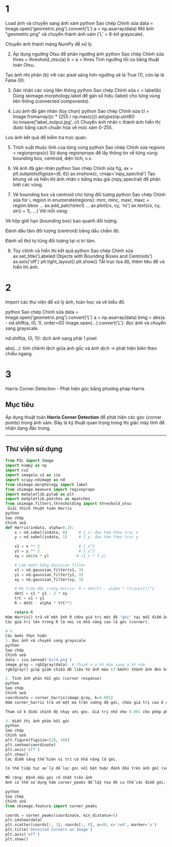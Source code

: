 # 1
Load ảnh và chuyển sang ảnh xám
python
Sao chép
Chỉnh sửa
data = Image.open('geometric.png').convert('L')
a = np.asarray(data)
Mở ảnh "geometric.png" và chuyển thành ảnh xám ('L' = 8-bit grayscale).

Chuyển ảnh thành mảng NumPy để xử lý.

2. Áp dụng ngưỡng Otsu để phân ngưỡng ảnh
python
Sao chép
Chỉnh sửa
thres = threshold_otsu(a)
b = a > thres
Tính ngưỡng tối ưu bằng thuật toán Otsu.

Tạo ảnh nhị phân (b) với các pixel sáng hơn ngưỡng sẽ là True (1), còn lại là False (0).

3. Gán nhãn các vùng liên thông
python
Sao chép
Chỉnh sửa
c = label(b)
Dùng skimage.morphology.label để gán số hiệu (label) cho từng vùng liên thông (connected components).

4. Lưu ảnh đã gán nhãn (tùy chọn)
python
Sao chép
Chỉnh sửa
cl = Image.fromarray((c * (255 / np.max(c))).astype(np.uint8))
iio.imsave('label_output.jpg', cl)
Chuyển ảnh nhãn c thành ảnh hiển thị được bằng cách chuẩn hóa về mức xám 0-255.

Lưu ảnh kết quả để kiểm tra trực quan.

5. Trích xuất thuộc tính của từng vùng
python
Sao chép
Chỉnh sửa
regions = regionprops(c)
Sử dụng regionprops để lấy thông tin về từng vùng: bounding box, centroid, diện tích, v.v.

6. Vẽ ảnh đã gán nhãn
python
Sao chép
Chỉnh sửa
fig, ax = plt.subplots(figsize=(6, 6))
ax.imshow(c, cmap='nipy_spectral')
Tạo khung vẽ và hiển thị ảnh nhãn c bằng màu giả (nipy_spectral) để phân biệt các vùng.

7. Vẽ bounding box và centroid cho từng đối tượng
python
Sao chép
Chỉnh sửa
for i, region in enumerate(regions):
    minr, minc, maxr, maxc = region.bbox
    ...
    ax.add_patch(rect)
    ...
    ax.plot(cx, cy, 'ro')
    ax.text(cx, cy, str(i + 1), ...)
Với mỗi vùng:

Vẽ hộp giới hạn (bounding box) bao quanh đối tượng.

Đánh dấu tâm đối tượng (centroid) bằng dấu chấm đỏ.

Đánh số thứ tự từng đối tượng tại vị trí tâm.

8. Tùy chỉnh và hiển thị kết quả
python
Sao chép
Chỉnh sửa
ax.set_title('Labeled Objects with Bounding Boxes and Centroids')
ax.axis('off')
plt.tight_layout()
plt.show()
Tắt trục tọa độ, thêm tiêu đề và hiển thị ảnh.


# 2

Import các thư viện để xử lý ảnh, toán học và vẽ biểu đồ.

python
Sao chép
Chỉnh sửa
data = Image.open('geometric.png').convert('L')
a = np.asarray(data)
bmg = abs(a - nd.shift(a, (0, 1), order=0))
Image.open(...).convert('L'): đọc ảnh và chuyển sang grayscale.

nd.shift(a, (0, 1)): dịch ảnh sang phải 1 pixel.

abs(...): tính chênh lệch giữa ảnh gốc và ảnh dịch → phát hiện biên theo chiều ngang.

# 3

Harris Corner Detection - Phát hiện góc bằng phương pháp Harris

## Mục tiêu
Áp dụng thuật toán **Harris Corner Detection** để phát hiện các góc (corner points) trong ảnh xám. Đây là kỹ thuật quan trọng trong thị giác máy tính để nhận dạng đặc trưng.

---

## Thư viện sử dụng

```python
from PIL import Image
import numpy as np
import cv2
import imageio.v2 as iio
import scipy.ndimage as nd
from skimage.morphology import label
from skimage.measure import regionprops
import matplotlib.pylab as plt
import matplotlib.patches as mpatches
from skimage.filters.thresholding import threshold_otsu
 Giải thích thuật toán Harris
python
Sao chép
Chỉnh sửa
def Harris(indata, alpha=0.2):
    x = nd.sobel(indata, 0)     # I_x: đạo hàm theo trục x
    y = nd.sobel(indata, 1)     # I_y: đạo hàm theo trục y

    x1 = x ** 2                 # I_x^2
    y1 = y ** 2                 # I_y^2
    xy = abs(x * y)            # |I_x * I_y|

    # Làm mượt bằng Gaussian filter
    x1 = nd.gaussian_filter(x1, 3)
    y1 = nd.gaussian_filter(y1, 3)
    xy = nd.gaussian_filter(xy, 3)

    # Ma trận đặc trưng Harris: R = det(C) - alpha * (trace(C))^2
    detC = x1 * y1 - 2 * xy
    trC = x1 + y1
    R = detC - alpha * trC**2

    return R
Hàm Harris() trả về một ảnh R chứa giá trị mức độ "góc" tại mỗi điểm ảnh.
Các giá trị lớn trong R là nơi có khả năng cao là góc (corner).

# 4
Các bước thực hiện
1. Đọc ảnh và chuyển sang grayscale
python
Sao chép
Chỉnh sửa
data = iio.imread('bird.png')
image_gray = rgb2gray(data)  # Chuyển ảnh màu sang ảnh xám
rgb2gray() giúp giảm chiều dữ liệu từ ảnh màu (3 kênh) thành ảnh đơn kênh (1 kênh), thuận lợi cho xử lý góc.

2. Tính ảnh phản hồi góc (corner response)
python
Sao chép
Chỉnh sửa
coordinate = corner_harris(image_gray, k=0.001)
Hàm corner_harris trả về một ma trận cường độ góc, chứa giá trị cao ở các điểm có khả năng là góc ảnh.

Tham số k điều chỉnh độ nhạy với góc. Giá trị nhỏ như 0.001 cho phép phát hiện cả những góc nhỏ.

3. Hiển thị ảnh phản hồi góc
python
Sao chép
Chỉnh sửa
plt.figure(figsize=(20, 10))
plt.imshow(coordinate)
plt.axis('off')
plt.show()
Các điểm sáng thể hiện vị trí có khả năng là góc.

Có thể tiếp tục xử lý để lọc góc nổi bật hoặc đánh dấu trên ảnh gốc (xem phần mở rộng bên dưới).

Mở rộng: Đánh dấu góc rõ nhất trên ảnh
Anh có thể sử dụng hàm corner_peaks để lấy tọa độ cụ thể các điểm góc, rồi vẽ chấm tròn lên ảnh:

python
Sao chép
Chỉnh sửa
from skimage.feature import corner_peaks

coords = corner_peaks(coordinate, min_distance=5)
plt.imshow(data)
plt.scatter(coords[:, 1], coords[:, 0], s=40, c='red', marker='o')
plt.title('Detected Corners on Image')
plt.axis('off')
plt.show()

